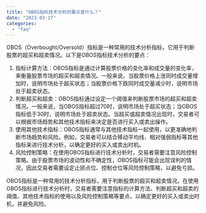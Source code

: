 ```yaml
---
title: "OBOS指标技术分析的要点是什么？"
date: "2023-03-17"
categories: 
  - "faq"
---
```


OBOS（Overbought/Oversold）指标是一种常用的技术分析指标，它用于判断股票的超买和超卖情况。以下是OBOS指标技术分析的要点：

1. 指标计算方法：OBOS指标是通过计算股票价格的变化率和成交量的变化率，来衡量股票市场的超买和超卖情况。一般来说，当股票价格上涨同时成交量增加时，说明市场处于超买状态；当股票价格下跌同时成交量减少时，说明市场处于超卖状态。
2. 判断超买和超卖：OBOS指标通过设定一个阈值来判断股票市场的超买和超卖情况。一般来说，当OBOS指标超过70时，说明市场处于超买状态；当OBOS指标低于30时，说明市场处于超卖状态。当超买或超卖情况出现时，交易者可以根据市场趋势和其他技术指标来决定是否进行买入或卖出操作。
3. 使用其他技术指标：OBOS指标通常与其他技术指标一起使用，以更准确地判断市场趋势和风险。例如，交易者可以结合移动平均线、相对强弱指标等其他指标来进行技术分析，以确定更好的买入或卖出时机。
4. 风险控制策略：在使用OBOS指标进行技术分析时，交易者需要注意风险控制策略。由于股票市场的波动性和不确定性，OBOS指标可能会出现误判的情况，因此交易者需要设定止损点位、控制仓位等风险控制策略，以避免亏损。

OBOS指标是一种常用的技术分析指标，用于判断股票的超买和超卖情况。在使用OBOS指标进行技术分析时，交易者需要注意指标的计算方法、判断超买和超卖的阈值、其他技术指标的使用以及风险控制策略等要点，以确定更好的买入或卖出时机，并避免风险。

